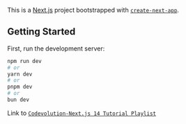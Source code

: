 This is a [Next.js](https://nextjs.org/) project bootstrapped with [`create-next-app`](https://github.com/vercel/next.js/tree/canary/packages/create-next-app).

## Getting Started

First, run the development server:

```bash
npm run dev
# or
yarn dev
# or
pnpm dev
# or
bun dev
```

Link to [`Codevolution-Next.js 14 Tutorial Playlist`](https://www.youtube.com/playlist?list=PLC3y8-rFHvwjOKd6gdf4QtV1uYNiQnruI) 

